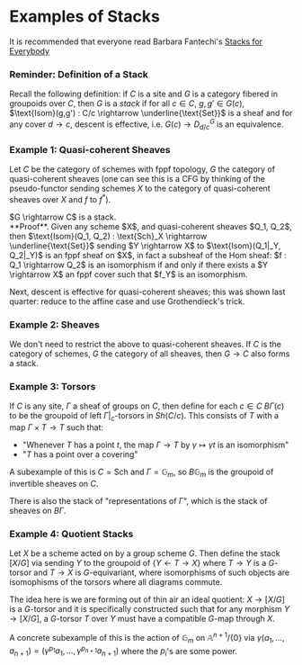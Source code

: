# Examples of Stacks

It is recommended that everyone read Barbara Fantechi's [Stacks for Everybody](http://www.mathematik.uni-bielefeld.de/~rehmann/ECM/cdrom/3ecm/pdfs/pant3/fantechi.pdf)

### Reminder: Definition of a Stack

Recall the following definition: if $C$ is a site and $G$ is a category fibered in groupoids over $C$, then $G$ is a *stack* if for all $c \in C$, $g, g' \in G(c)$, $\text{Isom}(g,g') : C/c \rightarrow \underline{\text{Set}}$ is a sheaf and for any cover $d \rightarrow c$, descent is effective, i.e. $G(c) \rightarrow D_{d/c}^G$ is an equivalence.

### Example 1: Quasi-coherent Sheaves

Let $C$ be the category of schemes with fppf topology, $G$ the category of quasi-coherent sheaves (one can see this is a CFG by thinking of the pseudo-functor sending schemes $X$ to the category of quasi-coherent sheaves over $X$ and $f$ to $f^*$).

<div class="theorem"> $G \rightarrow C$ is a stack. </div>
**Proof**. Given any scheme $X$, and quasi-coherent sheaves $Q_1, Q_2$, then $\text{Isom}(Q_1, Q_2) : \text{Sch}_X \rightarrow \underline{\text{Set}}$ sending $Y \rightarrow X$ to $\text{Isom}(Q_1|_Y, Q_2|_Y)$ is an fppf sheaf on $X$, in fact a subsheaf of the Hom sheaf: $f : Q_1 \rightarrow Q_2$ is an isomorphism if and only if there exists a $Y \rightarrow X$ an fppf cover such that $f_Y$ is an isomorphism.

Next, descent is effective for quasi-coherent sheaves; this was shown last quarter: reduce to the affine case and use Grothendieck's trick.

### Example 2: Sheaves

We don't need to restrict the above to quasi-coherent sheaves. If $C$ is the category of schemes, $G$ the category of all sheaves, then $G \rightarrow C$ also forms a stack.

### Example 3: Torsors

If $C$ is any site, $\Gamma$ a sheaf of groups on $C$, then define for each $c \in C$ $B\Gamma(c)$ to be the groupoid of left $\Gamma|_c$-torsors in $Sh(C/c)$. This consists of $T$ with a map $\Gamma \times T \rightarrow T$ such that:
* "Whenever $T$ has a point $t$, the map $\Gamma \rightarrow T$ by $\gamma \mapsto \gamma t$ is an isomorphism"
* "$T$ has a point over a covering"

A subexample of this is $C = \text{Sch}$ and $\Gamma = \mathbb{G}_m$, so $B\mathbb{G}_m$ is the groupoid of invertible sheaves on $C$.

There is also the stack of "representations of $\Gamma$", which is the stack of sheaves on $B\Gamma$.

### Example 4: Quotient Stacks

Let $X$ be a scheme acted on by a group scheme $G$. Then define the stack $[X/G]$ via sending $Y$ to the groupoid of $\{Y \leftarrow T \rightarrow X \}$ where $T\rightarrow Y$ is a $G$-torsor and $T \rightarrow X$ is $G$-equivariant, where isomorphisms of such objects are isomophisms of the torsors where all diagrams commute.

The idea here is we are forming out of thin air an ideal quotient: $X \rightarrow [X/G]$ is a $G$-torsor and it is specifically constructed such that for any morphism $Y \rightarrow [X/G]$, a $G$-torsor $T$ over $Y$ must have a compatible $G$-map through $X$.

A concrete subexample of this is the action of $\mathbb{G}_m$ on $\mathbb{A}^{n+1}/\{0\}$ via $\gamma(a_1, \dots, a_{n+1}) = (\gamma^{p_1} a_1, \dots, \gamma^{p_{n+1}} a_{n+1})$ where the $p_i$'s are some power.
